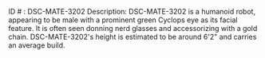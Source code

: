 ID # : DSC-MATE-3202
Description: DSC-MATE-3202 is a humanoid robot, appearing to be male with a prominent green Cyclops eye as its facial feature. It is often seen donning nerd glasses and accessorizing with a gold chain. DSC-MATE-3202's height is estimated to be around 6'2" and carries an average build.